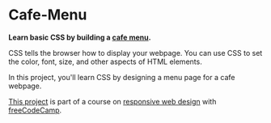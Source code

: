 # Cafe-Menu

<strong>Learn basic CSS by building a <a href="https://teoptl.github.io/Cafe-Menu">cafe menu</a>.</strong>

CSS tells the browser how to display your webpage. You can use CSS to set the color, font, size, and other aspects of HTML elements.

In this project, you'll learn CSS by designing a menu page for a cafe webpage.

<a href="https://www.freecodecamp.org/learn/2022/responsive-web-design/learn-basic-css-by-building-a-cafe-menu/step-1">This project</a> is part of a course on <a href="https://www.freecodecamp.org/learn/2022/responsive-web-design">responsive web design</a> with <a href="https://www.freecodecamp.org">freeCodeCamp</a>.
